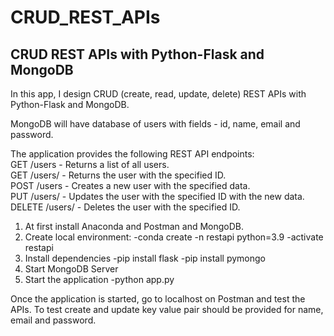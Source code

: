 # CRUD_REST_APIs
## CRUD REST APIs with Python-Flask and MongoDB  

In this app, I design CRUD (create, read, update, delete) REST APIs with Python-Flask and MongoDB.

MongoDB will have database of users with fields - id, name, email and password.

The application provides the following REST API endpoints:    
    GET /users - Returns a list of all users.  
    GET /users/<id> - Returns the user with the specified ID.  
    POST /users - Creates a new user with the specified data.  
    PUT /users/<id> - Updates the user with the specified ID with the new data.  
    DELETE /users/<id> - Deletes the user with the specified ID.  

1. At first install Anaconda and Postman and MongoDB.
2. Create local environment:
   -conda create -n restapi python=3.9 
   -activate restapi 
3. Install dependencies
   -pip install flask
   -pip install pymongo
4. Start MongoDB Server
5. Start the application
   -python app.py

Once the application is started, go to localhost on Postman and test the APIs.
To test create and update key value pair should be provided for name, email and password.

